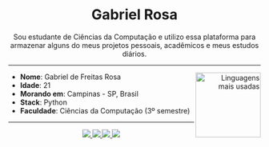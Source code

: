 <h1 align="center"> Gabriel Rosa </h1>

<p align="center">
Sou estudante de Ciências da Computação e utilizo essa plataforma para armazenar alguns do meus projetos pessoais, acadêmicos e meus estudos diários.
</p>

----

<div align="right">
     <a href="https://github.com/gfreitasrosa">
        <img height="130em" src="https://github-readme-stats.vercel.app/api/top-langs/?username=gfreitasrosa&hide=html&layout=compact&&show_icons=true&line_height=27&count_private=true&title_color=ffffff&text_color=c9cacc&icon_color=2bbc8a&bg_color=1d1f21"
        alt="Linguagens mais usadas" align="right">
    </a>
</div>

* **Nome**: Gabriel de Freitas Rosa
* **Idade**: 21
* **Morando em**: Campinas - SP, Brasil
* **Stack**: Python
* **Faculdade**: Ciências da Computação (3º semestre)


----

<div align="center">
<a target='_blank' href="https://twitter.com/gfreitasrosa">
  <img src="https://img.shields.io/badge/Twitter-1DA1F2?style=for-the-badge&logo=twitter&logoColor=white" target='_blank'>
</a>
<a target='_blank' href="https://instagram.com/gfreitasrosa">
  <img src="https://img.shields.io/badge/Instagram-E4405F?style=for-the-badge&logo=instagram&logoColor=white" target='_blank'>
</a>
<a href = "mailto:gfreitasrosa27@gmail.com">
  <img src="https://img.shields.io/badge/-Gmail-%23333?style=for-the-badge&logo=gmail&logoColor=white" target="_blank">
</a>
<a href="https://www.linkedin.com/in/gfreitasrosa" target="_blank">
  <img src="https://img.shields.io/badge/-LinkedIn-%230077B5?style=for-the-badge&logo=linkedin&logoColor=white" target="_blank">
</a>
</div>
